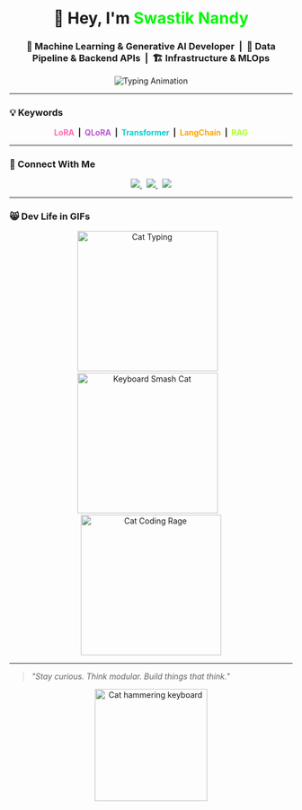 <h1 align="center">
  👋 Hey, I'm <span style="color:#00F700;">Swastik Nandy</span>
</h1>

<h3 align="center">
  🧠 Machine Learning & Generative AI Developer &nbsp;|&nbsp; 🔁 Data Pipeline & Backend APIs &nbsp;|&nbsp; 🏗️ Infrastructure & MLOps
</h3>

<p align="center">
  <img src="https://readme-typing-svg.demolab.com?font=Fira+Code&pause=800&color=00FFFF&center=true&vCenter=true&width=500&lines=Building+ML+Infra+that+Thinks...;LoRA+%7C+QLoRA+%7C+LangChain+%7C+Rust+%2B+FastAPI;GPU+melting+pipelines+in+progress+%F0%9F%94%A5" alt="Typing Animation">
</p>

---

### 💡 Keywords

<p align="center">
  <strong>
    <span style="color:#FF69B4;">LoRA</span> &nbsp;|&nbsp;
    <span style="color:#BA55D3;">QLoRA</span> &nbsp;|&nbsp;
    <span style="color:#00CED1;">Transformer</span> &nbsp;|&nbsp;
    <span style="color:#FFA500;">LangChain</span> &nbsp;|&nbsp;
    <span style="color:#ADFF2F;">RAG</span>
  </strong>
</p>

---

### 🔗 Connect With Me

<p align="center">
  <a href="https://www.linkedin.com/in/swastik-nandy/" target="_blank">
    <img src="https://img.shields.io/badge/LinkedIn-%230077B5?style=for-the-badge&logo=linkedin&logoColor=white" />
  </a>
  &nbsp;
  <a href="https://huggingface.co/your-username" target="_blank">
    <img src="https://img.shields.io/badge/HuggingFace-%23FFD21F?style=for-the-badge&logo=huggingface&logoColor=black" />
  </a>
  &nbsp;
  <a href="https://yourdomain.dev" target="_blank">
    <img src="https://img.shields.io/badge/Portfolio-%23000000?style=for-the-badge&logo=github&logoColor=white" />
  </a>
</p>

---

### 😸 Dev Life in GIFs

<p align="center">
  <img src="https://media.giphy.com/media/v1.Y2lkPTc5MGI3NjExbWI2ZnFna3VhbzRkczFocmR4NHRzdzNzd3pmbTRsbHRjczlpNHFzZCZlcD12MV9naWZzX3NlYXJjaCZjdD1n/VbnUQpnihPSIgIXuZv/giphy.gif" width="250" alt="Cat Typing" />
  &nbsp;&nbsp;
  <img src="https://media.giphy.com/media/5xaOcLGvzHxDKjufnLW/giphy.gif" width="250" alt="Keyboard Smash Cat" />
  &nbsp;&nbsp;
  <img src="https://media.giphy.com/media/v1.Y2lkPTc5MGI3NjExemxlMGZ3Z3c5dTVmNnpuZTAybnU0Z2l5MG1qOGhuamFlMG9jdmR4biZlcD12MV9naWZzX3NlYXJjaCZjdD1n/RpyJZrxzjV7rjDKcyC/giphy.gif" width="250" alt="Cat Coding Rage" />
</p>

---

> _"Stay curious. Think modular. Build things that think."_

<p align="center">
  <img src="https://media.giphy.com/media/JIX9t2j0ZTN9S/giphy.gif" width="200" alt="Cat hammering keyboard" />
</p>
